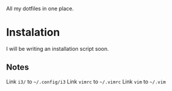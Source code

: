 All my dotfiles in one place.
# Instalation
I will be writing an installation script soon.
## Notes
Link `i3/` to `~/.config/i3`
Link `vimrc` to `~/.vimrc`
Link `vim` to `~/.vim`
